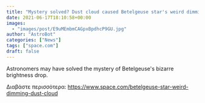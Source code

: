 ```yaml
---
title: "Mystery solved? Dust cloud caused Betelgeuse star's weird dimming, study finds"
date: 2021-06-17T18:10:58+00:00
images:
  - "images/post/E9uMEmbmCAGpxBpdhcP9GU.jpg"
author: "AstroBot"
categories: ["News"]
tags: ["space.com"]
draft: false
---
```


Astronomers may have solved the mystery of Betelgeuse's bizarre brightness drop. 

Διαβάστε περισσότερα: https://www.space.com/betelgeuse-star-weird-dimming-dust-cloud
